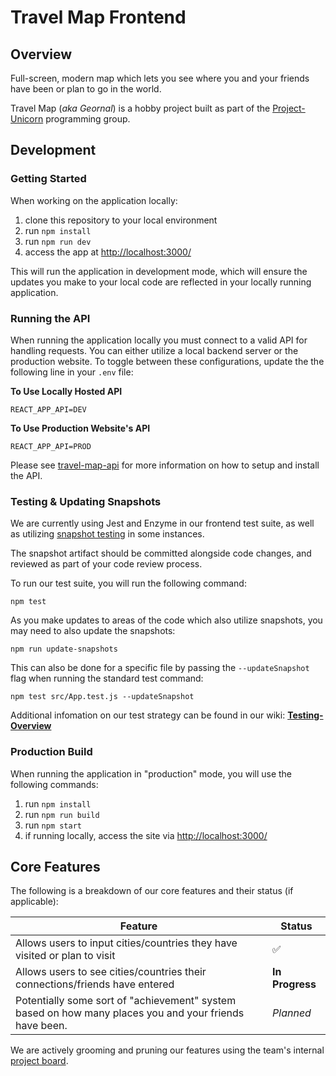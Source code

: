 # Travel Map Frontend

## Overview

Full-screen, modern map which lets you see where you and your friends have been or plan to go in the world.

Travel Map (_aka Geornal_) is a hobby project built as part of the [Project-Unicorn](https://projectunicorn.net/) programming group.

## Development

### Getting Started

When working on the application locally:

1. clone this repository to your local environment
2. run `npm install`
3. run `npm run dev`
4. access the app at [http://localhost:3000/](http://localhost:3000/)

This will run the application in development mode, which will ensure the updates you make to your local code are reflected in your locally running application.

### Running the API

When running the application locally you must connect to a valid API for handling requests. You can either utilize a local backend server or the production website. To toggle between these configurations, update the the following line in your `.env` file:

**To Use Locally Hosted API**

```
REACT_APP_API=DEV
```

**To Use Production Website's API**

```
REACT_APP_API=PROD
```

Please see [travel-map-api](https://github.com/projectunic0rn/travel-map-api) for more information on how to setup and install the API.

### Testing & Updating Snapshots

We are currently using Jest and Enzyme in our frontend test suite, as well as utilizing [snapshot testing](https://jestjs.io/docs/en/snapshot-testing) in some instances.

The snapshot artifact should be committed alongside code changes, and reviewed as part of your code review process.

To run our test suite, you will run the following command:

```
npm test
```

As you make updates to areas of the code which also utilize snapshots, you may need to also update the snapshots:

```
npm run update-snapshots
```

This can also be done for a specific file by passing the `--updateSnapshot` flag when running the standard test command:

```
npm test src/App.test.js --updateSnapshot
```

Additional infomation on our test strategy can be found in our wiki: **[Testing-Overview](https://github.com/projectunic0rn/travel-map-ui/wiki/Testing-Overview)**

### Production Build

When running the application in "production" mode, you will use the following commands:

1. run `npm install`
2. run `npm run build`
3. run `npm start`
4. if running locally, access the site via [http://localhost:3000/](http://localhost:3000/)

## Core Features

The following is a breakdown of our core features and their status (if applicable):

| Feature | Status |
|---------|--------|
| Allows users to input cities/countries they have visited or plan to visit | ✅ |
| Allows users to see cities/countries their connections/friends have entered | **In Progress** |
| Potentially some sort of "achievement" system based on how many places you and your friends have been. | _Planned_ |

We are actively grooming and pruning our features using the team's internal [project board](https://github.com/orgs/projectunic0rn/projects/10).
